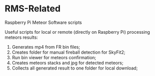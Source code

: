 # RMS-Related
Raspberry Pi Meteor Software scripts

Useful scripts for local or remote (directly on Raspberry Pi) processing meteors results:
1. Generates mp4 from FR bin files;
2. Creates folder for manual fireball detection for SkyFit2;
3. Run bin viewer for meteors confirmation;
4. Creates meteors stacks and jpg for detected meteors;
5. Collects all generated result to one folder for local download;
